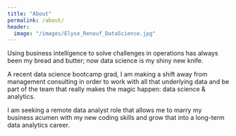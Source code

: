 ```yaml
---
title: "About"
permalink: /about/
header:
  image: "/images/Elyse_Renouf_DataScience.jpg"
---
```


Using business intelligence to solve challenges in operations has always been my bread and butter; now data science is my shiny new knife. 

A recent data science bootcamp grad, I am making a shift away from management consulting in order to work with all that underlying data and be part of the team that really makes the magic happen: data science & analytics. 

I am seeking a remote data analyst role that allows me to marry my business acumen with my new coding skills and grow that into a long-term data analytics career. 
